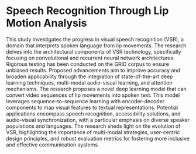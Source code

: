 # Speech Recognition Through Lip Motion Analysis

This study investigates the progress in visual speech recognition (VSR), a domain that interprets spoken language from lip movements. The research delves into the architectural components of VSR technology, specifically focusing on convolutional and recurrent neural network architectures. Rigorous testing has been conducted on the GRID corpus to ensure unbiased results. Proposed advancements aim to improve accuracy and broaden applicability through the integration of state-of-the-art deep learning techniques, multi-modal audio-visual learning, and attention mechanisms. The research proposes a novel deep learning model that can convert video sequences of lip movements into spoken text. This model leverages sequence-to-sequence learning with encoder-decoder components to map visual features to textual representations. Potential applications encompass speech recognition, accessibility solutions, and audio-visual synchronization, with a particular emphasis on diverse speaker populations and languages. The research sheds light on the evolution of VSR, highlighting the importance of multi-modal strategies, user-centric design principles, and robust evaluation metrics for fostering more inclusive and effective communication systems.
